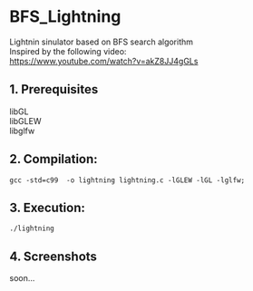 # BFS_Lightning
Lightnin sinulator based on BFS search algorithm   
Inspired by the following video:   
https://www.youtube.com/watch?v=akZ8JJ4gGLs

## 1. Prerequisites
libGL  
libGLEW   
libglfw   

## 2. Compilation:
 `gcc -std=c99  -o lightning lightning.c -lGLEW -lGL -lglfw;`

## 3. Execution: 
 `./lightning`  

## 4. Screenshots
soon...

